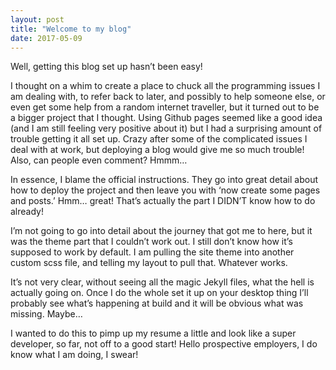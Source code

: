 ```yaml
---
layout: post
title: "Welcome to my blog"
date: 2017-05-09
---
```


Well, getting this blog set up hasn’t been easy!

I thought on a whim to create a place to chuck all the programming issues I am dealing with, to refer back to later, and possibly to help someone else, or even get some help from a random internet traveller, but it turned out to be a bigger project that I thought.  Using Github pages seemed like a good idea (and I am still feeling very positive about it) but I had a surprising amount of trouble getting it all set up.  Crazy after some of the complicated issues I deal with at work, but deploying a blog would give me so much trouble!  Also, can people even comment?  Hmmm…

In essence, I blame the official instructions.  They go into great detail about how to deploy the project and then leave you with ‘now create some pages and posts.’  Hmm… great!  That’s actually the part I DIDN’T know how to do already!

I’m not going to go into detail about the journey that got me to here, but it was the theme part that I couldn’t work out.  I still don’t know how it’s supposed to work by default.  I am pulling the site theme into another custom scss file, and telling my layout to pull that.  Whatever works.

It’s not very clear, without seeing all the magic Jekyll files, what the hell is actually going on.  Once I do the whole set it up on your desktop thing I’ll probably see what’s happening at build and it will be obvious what was missing.  Maybe…

I wanted to do this to pimp up my resume a little and look like a super developer, so far, not off to a good start!  Hello prospective employers, I do know what I am doing, I swear!

